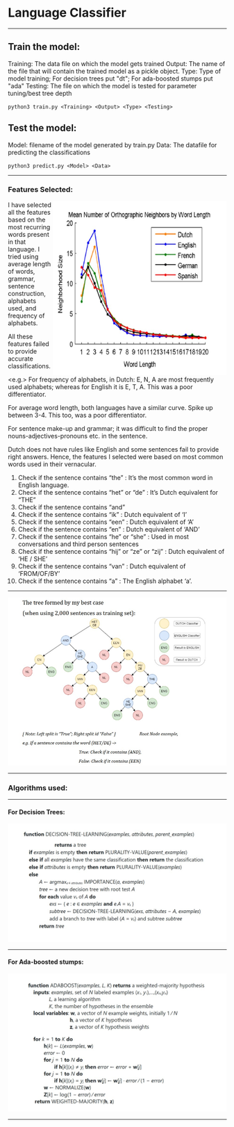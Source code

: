 # Language Classifier

---

## Train the model:

Training: The data file on which the model gets trained
Output: The name of the file that will contain the trained model as a pickle object.
Type: Type of model training; For decision trees put "dt"; For ada-boosted stumps put "ada"
Testing: The file on which the model is tested for parameter tuning/best tree depth
    
    python3 train.py <Training> <Output> <Type> <Testing>
    
## Test the model:

Model: filename of the model generated by train.py
Data: The datafile for predicting the classifications

    python3 predict.py <Model> <Data>
    
    
    
 ---
 
 
### Features Selected:

<img src = "graph.jpg" height="400" width="400" align="right">

I have selected all the features based on the most recurring words present in that language. I tried using average length of words, grammar, sentence construction, alphabets used, and frequency of alphabets.

All these features failed to provide accurate classifications.

<e.g.> For frequency of alphabets, in Dutch: E, N, A are most frequently used alphabets; whereas for English it is E, T, A. This was a poor differentiator.

For average word length, both
languages have a similar curve. Spike
up between 3-4. This too, was a poor
differentiator.

For sentence make-up and grammar; it was difficult to find the proper nouns-adjectives-pronouns etc. in the sentence. 

Dutch does not have rules like English and some sentences fail to provide right answers.
Hence, the features I selected were based on most common words used in their vernacular.

1) Check if the sentence contains “the” : It’s the most common word in
English language.
2) Check if the sentence contains “het” or “de” : It’s Dutch equivalent for
“THE”
3) Check if the sentence contains “and”
4) Check if the sentence contains “ik” : Dutch equivalent of ‘I’
5) Check if the sentence contains “een” : Dutch equivalent of ‘A’
6) Check if the sentence contains “en” : Dutch equivalent of ‘AND’
7) Check if the sentence contains “he” or “she” : Used in most
conversations and third person sentences
8) Check if the sentence contains “hij” or “ze” or “zij” : Dutch equivalent
of ‘HE / SHE’
9) Check if the sentence contains “van” : Dutch equivalent of
‘FROM/OF/BY’
10) Check if the sentence contains “a” : The English alphabet ‘a’.

---

<img src = "tree.jpg">

---
### Algorithms used:

---
#### For Decision Trees:
<img src= "ds_algo.jpg">

---
#### For Ada-boosted stumps:
<img src = "ada_algo.jpg">

---



    
 


    
    
